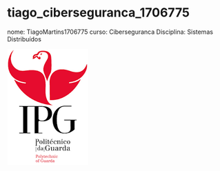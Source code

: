﻿# tiago_ciberseguranca_1706775
nome: TiagoMartins1706775
curso: Ciberseguranca 
Disciplina: Sistemas Distribuídos


![alt text](./imagens/IPG.png)
